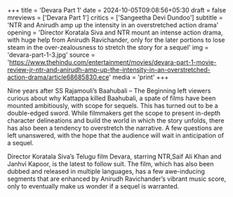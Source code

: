 +++
title = 'Devara Part 1'
date = 2024-10-05T09:08:56+05:30
draft = false
mreviews = ['Devara Part 1']
critics = ['Sangeetha Devi Dundoo']
subtitle = 'NTR and Anirudh amp up the intensity in an overstretched action drama'
opening = 'Director Koratala Siva and NTR mount an intense action drama, with huge help from Anirudh Ravichander, only for the later portions to lose steam in the over-zealousness to stretch the story for a sequel'
img = 'devara-part-1-3.jpg'
source = 'https://www.thehindu.com/entertainment/movies/devara-part-1-movie-review-jr-ntr-and-anirudh-amp-up-the-intensity-in-an-overstretched-action-drama/article68685830.ece'
media = 'print'
+++

Nine years after SS Rajamouli’s Baahubali – The Beginning left viewers curious about why Kattappa killed Baahubali, a spate of films have been mounted ambitiously, with scope for sequels. This has turned out to be a double-edged sword. While filmmakers get the scope to present in-depth character delineations and build the world in which the story unfolds, there has also been a tendency to overstretch the narrative. A few questions are left unanswered, with the hope that the audience will wait in anticipation of a sequel.

Director Koratala Siva’s Telugu film Devara, starring NTR,Saif Ali Khan and Janhvi Kapoor, is the latest to follow suit. The film, which has also been dubbed and released in multiple languages, has a few awe-inducing segments that are enhanced by Anirudh Ravichander’s vibrant music score, only to eventually make us wonder if a sequel is warranted.
